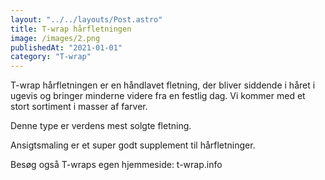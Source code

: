 ```yaml
---
layout: "../../layouts/Post.astro"
title: T-wrap hårfletningen
image: /images/2.png
publishedAt: "2021-01-01"
category: "T-wrap"
---
```


T-wrap hårfletningen er en håndlavet fletning, der bliver siddende i håret i ugevis og bringer minderne videre fra en festlig dag. Vi kommer med et stort sortiment i masser af farver.

Denne type er verdens mest solgte fletning.

Ansigtsmaling er et super godt supplement til hårfletninger.

Besøg også T-wraps egen hjemmeside: t-wrap.info
